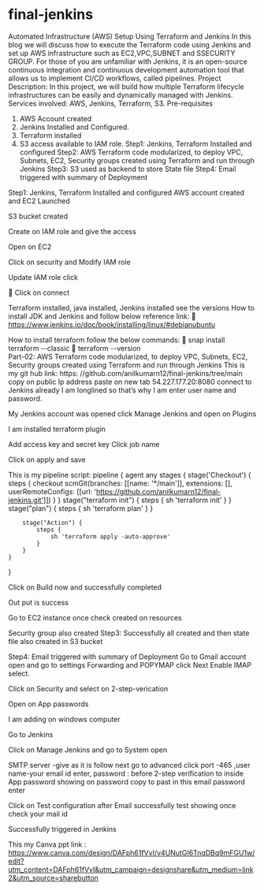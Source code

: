 # final-jenkins

Automated Infrastructure (AWS) Setup Using Terraform and Jenkins 
In this blog we will discuss how to execute the Terraform code using Jenkins and set up AWS infrastructure such as EC2,VPC,SUBNET and SSECURITY GROUP.
For those of you are unfamiliar with Jenkins, it is an open-source continuous integration and continuous development automation tool that allows us to implement CI/CD workflows, called pipelines.
Project Description: In this project, we will build how multiple Terraform lifecycle infrastructures can be easily and dynamically managed with Jenkins.
Services involved: AWS, Jenkins, Terraform, S3.
Pre-requisites
1.	AWS Account created
2.	Jenkins Installed and Configured.
3.	Terraform installed
4.	S3 access available to IAM role.
Step1: Jenkins, Terraform Installed and configured
Step2: AWS Terraform code modularized, to deploy VPC, Subnets, EC2, Security groups created using Terraform and run through Jenkins
Step3: S3 used as backend to store State file 
Step4: Email triggered with summary of Deployment



Step1: Jenkins, Terraform Installed and configured
AWS account created and EC2 Launched 
 
S3 bucket created
 


Create on IAM role and give the access
 

Open on EC2 
 
Click on security and Modify IAM role 

 
Update IAM role click

 


 
	Click on connect

 
Terraform installed, java installed, Jenkins installed see the versions
How to install JDK and Jenkins and follow below reference link:
	https://www.jenkins.io/doc/book/installing/linux/#debianubuntu

How to install terraform follow the below commands:
	snap install terraform --classic
	terraform --version  
Part-02: AWS Terraform code modularized, to deploy VPC, Subnets, EC2, Security groups created using Terraform and run through Jenkins
This is my git hub link: https: //github.com/anilkumarn12/final-jenkins/tree/main
copy on public Ip address paste on new tab 54.227.177.20:8080 connect to Jenkins already I am longlined so that’s why I am enter user name and password.

 



My Jenkins account was opened click Manage Jenkins and open on Plugins
 
I am installed terraform plugin

 
Add access key and secret key 
Click job name
 

 

Click on apply and save




This is my pipeline script:
pipeline {
    agent any
    stages {
        stage('Checkout') {
            steps {
                checkout scmGit(branches: [[name: '*/main']], extensions: [], userRemoteConfigs: [[url: 'https://github.com/anilkumarn12/final-jenkins.git']])
            }
        }
        stage("terraform init") {
            steps {
                sh 'terraform init'
            }
        }
        stage("plan") {
            steps {
                sh 'terraform plan'
            }
        }

        stage("Action") {
            steps {
                sh 'terraform apply -auto-approve'
            }
        }
    }
}

 

Click on Build now and successfully completed 

 

Out put is success


Go to EC2 instance once check created on resources
 


 
Security group also created 
Step3: Successfully all created and then state file also created in S3 bucket
 
Step4: Email triggered with summary of Deployment
Go to Gmail account open and go to settings Forwarding and POPYMAP click
Next Enable IMAP select. 


Click on Security and select on 2-step-verication
  

Open on App passwords 
 




I am adding on windows computer
 


Go to Jenkins 
 
Click on Manage Jenkins and go to System open 



SMTP server -give as it is follow next go to advanced  click port -465 ,user name-your email id enter, password : before 2-step verification to inside App password showing on password copy to past in this email password enter 
 
Click on Test configuration after Email successfully test showing once check your mail id

Successfully triggered in Jenkins
 
This my Canva ppt link :  
https://www.canva.com/design/DAFph61fVvI/v4UNutGI6TnqDBq9mFGU1w/edit?utm_content=DAFph61fVvI&utm_campaign=designshare&utm_medium=link2&utm_source=sharebutton
